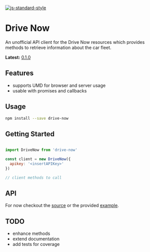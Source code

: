 [![js-standard-style](https://img.shields.io/badge/code%20style-standard-brightgreen.svg)](http://standardjs.com/)

# Drive Now

An unofficial API client for the Drive Now resources which provides methods to retrieve information about the car fleet.

__Latest:__ [0.1.0](./CHANGELOG.md#0.1.0)


## Features

- supports UMD for browser and server usage
- usable with promises and callbacks

## Usage

```sh
npm install --save drive-now
```

## Getting Started


```js

import DriveNow from 'drive-now'

const client = new DriveNow({
  apikey: '<insertAPIKey>'
})

// client methods to call
```

## API

For now checkout the [source](./src/client.js) or the provided [example](./example/cities.js).

## TODO

- enhance methods
- extend documentation
- add tests for coverage
